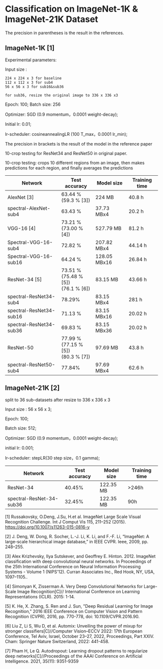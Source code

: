 # Classification on ImageNet-1K & ImageNet-21K Dataset

The precision in parentheses is the result in the references.
## ImageNet-1K [1]

Experimental parameters:

Input size :

    224 x 224 x 3 for baseline
    112 x 112 x 3 for sub4
    56 x 56 x 3 for sub16&sub36

    for sub36, resize the original image to 336 x 336 x3

Epoch: 100;   Batch size: 256

Optimizer: SGD (0.9 momentum，0.0001 weight-decay);

Initial lr: 0.01;

lr-scheduler: cosineannealingLR (100 T_max，0.0001 lr_min);

The precision in brackets is the result of the model in the reference paper

10-crop testing for ResNet34 and ResNet50 in original paper.

10-crop testing: crops 10 different regions from an image, then makes predictions for each region, and finally averages the predictions

| Network     | Test accuracy | Model size | Training time|
| ----------- |  ------------- | --- | --- |
|AlexNet [3]|63.44 % <br> (59.3 % [3])| 224 MB | 40.8 h |
|spectral-AlexNet-sub4| 63.43 % | 37.73 MBx4 | 20.2 h |
|VGG-16 [4]|73.21 % <br> (73.00 % [4])| 527.79 MB | 81.2 h |
|Spectral-VGG-16-sub4| 72.82 % | 207.82 MBx4 | 44.14 h |
|Spectral-VGG-16-sub16| 64.24 % | 128.05 MBx16 | 26.84 h |
|ResNet-34 [5] |73.51 % <br> (75.48 % [5]) <br> (76.1 % [6])| 83.15 MB | 43.66 h |
|spectral-ResNet34-sub4| 78.29% | 83.15 MBx4 | 281 h |
|spectral-ResNet34-sub16| 71.13 %| 83.15 MBx16 | 20.02 h |
|spectral-ResNet34-sub36| 69.83 % | 83.15 MBx36 | 20.02 h |
|ResNet-50| 77.99 % <br> (77.15 % [5]) <br> (80.3 % [7]) |97.69 MB| 43.8 h |
|spectral-ResNet50-sub4 |77.84% | 97.69 MBx4 | 62.6 h |


## ImageNet-21K [2]

split to 36 sub-datasets after resize to 336 x 336 x 3

Input size : 56 x 56 x 3;

Epoch: 100;

Batch size: 512;

Optimizer: SGD (0.9 momentum，0.0001 weight-decay);

initial lr: 0.001;

lr-scheduler: stepLR(30 step size，0.1 gamma);

| Network     | Test accuracy | Model size | Training time|
| ----------- |  ------------- | --- | --- |
|ResNet-34| 40.45% | 122.35 MB | >246h  |
|spectral-ResNet-34-sub36| 32.45% | 122.35 MB | 90h |

[1] Russakovsky, O.Deng, J.Su, H.et al. ImageNet Large Scale Visual Recognition Challenge. Int J Comput Vis 115, 211–252 (2015). https://doi.org/10.1007/s11263-015-0816-y

[2] J. Deng, W. Dong, R. Socher, L.-J. Li, K. Li, and F.-F. Li,
“ImageNet: A large-scale hierarchical image database,” in IEEE
CVPR. Ieee, 2009, pp. 248–255.

[3] Alex Krizhevsky, Ilya Sutskever, and Geoffrey E. Hinton. 2012. ImageNet classification with deep convolutional neural networks. In Proceedings of the 25th International Conference on Neural Information Processing Systems - Volume 1 (NIPS'12). Curran Associates Inc., Red Hook, NY, USA, 1097–1105..

[4] Simonyan K, Zisserman A. Very Deep Convolutional Networks for Large-Scale Image Recognition[C]// International Conference on Learning Representations (ICLR). 2015: 1-14.

[5] K. He, X. Zhang, S. Ren and J. Sun, "Deep Residual Learning for Image Recognition," 2016 IEEE Conference on Computer Vision and Pattern Recognition (CVPR), 2016, pp. 770-778, doi: 10.1109/CVPR.2016.90.

[6] Liu Z, Li S, Wu D, et al. Automix: Unveiling the power of mixup for stronger classifiers[C]//Computer Vision–ECCV 2022: 17th European Conference, Tel Aviv, Israel, October 23–27, 2022, Proceedings, Part XXIV. Cham: Springer Nature Switzerland, 2022: 441-458.

[7] Pham H, Le Q. Autodropout: Learning dropout patterns to regularize deep networks[C]//Proceedings of the AAAI Conference on Artificial Intelligence. 2021, 35(11): 9351-9359
